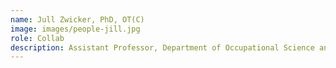 ```yaml
---
name: Jull Zwicker, PhD, OT(C)
image: images/people-jill.jpg
role: Collab
description: Assistant Professor, Department of Occupational Science and Occupational therapy, University of British Columbia
---
```


